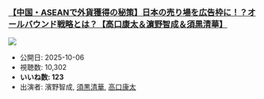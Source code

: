 ### [【中国・ASEANで外貨獲得の秘策】日本の売り場を広告枠に！？オールバウンド戦略とは？【高口康太＆濵野智成＆須黒清華】](https://www.youtube.com/watch?v=LKEZiiRHq6E)
[![](https://img.youtube.com/vi/LKEZiiRHq6E/sddefault.jpg)](https://www.youtube.com/watch?v=LKEZiiRHq6E)
-   公開日: 2025-10-06
-   視聴数: 10,302
-   **いいね数: 123**
-   出演者: 濱野智成, [須黒清華](/rehacq_fan/people/須黒清華 "wikilink"), [高口康太](/rehacq_fan/people/高口康太 "wikilink")
